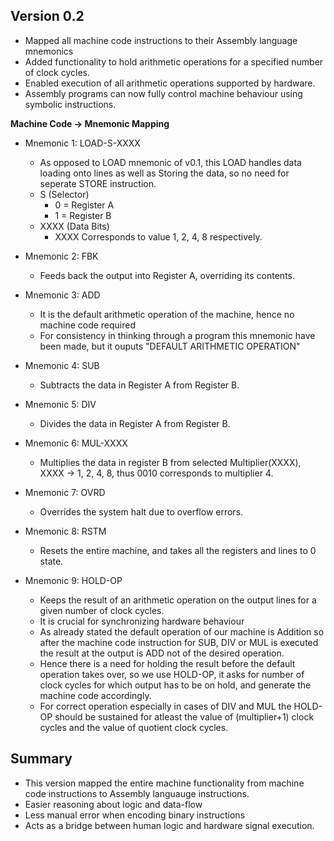 ## Version 0.2 
- Mapped all machine code instructions to their Assembly language mnemonics
- Added functionality to hold arithmetic operations for a specified number of clock cycles.
- Enabled execution of all arithmetic operations supported by hardware.
- Assembly programs can now fully control machine behaviour using symbolic instructions.

**Machine Code -> Mnemonic Mapping**
- Mnemonic 1: LOAD-S-XXXX
   - As opposed to LOAD mnemonic of v0.1, this LOAD handles data loading onto lines as well as Storing the data, so no need for seperate STORE instruction.
   - S (Selector)
     - 0 = Register A
     - 1 = Register B
   - XXXX (Data Bits)
     - XXXX Corresponds to value 1, 2, 4, 8 respectively.
       
- Mnemonic 2: FBK
   - Feeds back the output into Register A, overriding its contents.

- Mnemonic 3: ADD
   - It is the default arithmetic operation of the machine, hence no machine code required
   - For consistency in thinking through a program this mnemonic have been made, but it ouputs "DEFAULT ARITHMETIC OPERATION"

- Mnemonic 4: SUB
   - Subtracts the data in Register A from Register B.

- Mnemonic 5: DIV
   - Divides the data in Register A from Register B.

- Mnemonic 6: MUL-XXXX
  - Multiplies the data in register B from selected Multiplier(XXXX), XXXX -> 1, 2, 4, 8, thus 0010 corresponds to multiplier 4.
 
- Mnemonic 7: OVRD
   - Overrides the system halt due to overflow errors.

- Mnemonic 8: RSTM
   - Resets the entire machine, and takes all the registers and lines to 0 state.

- Mnemonic 9: HOLD-OP
   - Keeps the result of an arithmetic operation on the output lines for a given number of clock cycles.
   - It is crucial for synchronizing hardware behaviour
   - As already stated the default operation of our machine is Addition so after the machine code instruction for SUB, DIV or MUL is executed the result at the output is ADD not of the desired operation.
   - Hence there is a need for holding the result before the default operation takes over, so we use HOLD-OP, it asks for number of clock cycles for which output has to be on hold, and generate the machine code accordingly.
   - For correct operation especially in cases of DIV and MUL the HOLD-OP should be sustained for atleast the value of (multiplier+1) clock cycles and the value of quotient clock cycles.

## Summary
- This version mapped the entire machine functionality from machine code instructions to Assembly languauge instructions.
- Easier reasoning about logic and data-flow
- Less manual error when encoding binary instructions
- Acts as a bridge between human logic and hardware signal execution.



